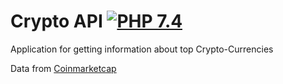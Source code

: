 # Crypto API [![PHP 7.4](https://img.shields.io/badge/PHP-7.4-grey?labelColor=777BB4)](https://www.php.net/)

Application for getting information about top Crypto-Currencies

Data from  [Coinmarketcap](https://coinmarketcap.com/api/)

 





